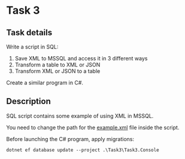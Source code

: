 ﻿# Task 3

## Task details

Write a script in SQL:

1. Save XML to MSSQL and access it in 3 different ways
2. Transform a table to XML or JSON
3. Transform XML or JSON to a table

Create a similar program in C#.

## Description

SQL script contains some example of using XML in MSSQL.

You need to change the path for the [example.xml](Task3.SQL/example.xml) file inside the script.

Before launching the C# program, apply migrations:

```shell
dotnet ef database update --project .\Task3\Task3.Console
```